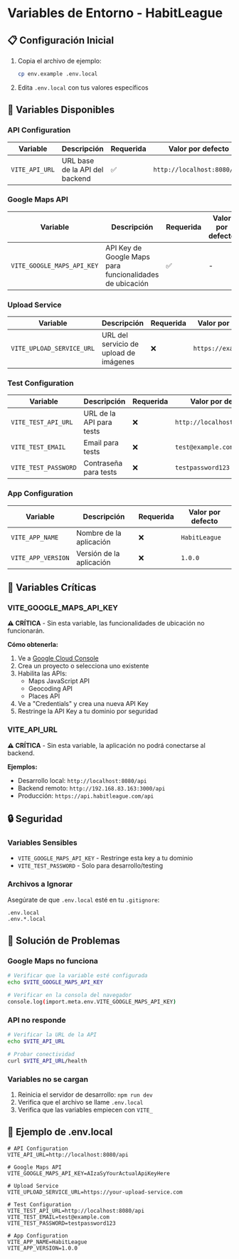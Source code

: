 # Variables de Entorno - HabitLeague

## 📋 Configuración Inicial

1. Copia el archivo de ejemplo:
   ```bash
   cp env.example .env.local
   ```

2. Edita `.env.local` con tus valores específicos

## 🔧 Variables Disponibles

### API Configuration
| Variable | Descripción | Requerida | Valor por defecto |
|----------|-------------|-----------|-------------------|
| `VITE_API_URL` | URL base de la API del backend | ✅ | `http://localhost:8080/api` |

### Google Maps API
| Variable | Descripción | Requerida | Valor por defecto |
|----------|-------------|-----------|-------------------|
| `VITE_GOOGLE_MAPS_API_KEY` | API Key de Google Maps para funcionalidades de ubicación | ✅ | - |

### Upload Service
| Variable | Descripción | Requerida | Valor por defecto |
|----------|-------------|-----------|-------------------|
| `VITE_UPLOAD_SERVICE_URL` | URL del servicio de upload de imágenes | ❌ | `https://example.com` |

### Test Configuration
| Variable | Descripción | Requerida | Valor por defecto |
|----------|-------------|-----------|-------------------|
| `VITE_TEST_API_URL` | URL de la API para tests | ❌ | `http://localhost:8080/api` |
| `VITE_TEST_EMAIL` | Email para tests | ❌ | `test@example.com` |
| `VITE_TEST_PASSWORD` | Contraseña para tests | ❌ | `testpassword123` |

### App Configuration
| Variable | Descripción | Requerida | Valor por defecto |
|----------|-------------|-----------|-------------------|
| `VITE_APP_NAME` | Nombre de la aplicación | ❌ | `HabitLeague` |
| `VITE_APP_VERSION` | Versión de la aplicación | ❌ | `1.0.0` |

## 🚨 Variables Críticas

### VITE_GOOGLE_MAPS_API_KEY
**⚠️ CRÍTICA** - Sin esta variable, las funcionalidades de ubicación no funcionarán.

**Cómo obtenerla:**
1. Ve a [Google Cloud Console](https://console.cloud.google.com/)
2. Crea un proyecto o selecciona uno existente
3. Habilita las APIs:
   - Maps JavaScript API
   - Geocoding API
   - Places API
4. Ve a "Credentials" y crea una nueva API Key
5. Restringe la API Key a tu dominio por seguridad

### VITE_API_URL
**⚠️ CRÍTICA** - Sin esta variable, la aplicación no podrá conectarse al backend.

**Ejemplos:**
- Desarrollo local: `http://localhost:8080/api`
- Backend remoto: `http://192.168.83.163:3000/api`
- Producción: `https://api.habitleague.com/api`

## 🔒 Seguridad

### Variables Sensibles
- `VITE_GOOGLE_MAPS_API_KEY` - Restringe esta key a tu dominio
- `VITE_TEST_PASSWORD` - Solo para desarrollo/testing

### Archivos a Ignorar
Asegúrate de que `.env.local` esté en tu `.gitignore`:
```gitignore
.env.local
.env.*.local
```

## 🐛 Solución de Problemas

### Google Maps no funciona
```bash
# Verificar que la variable esté configurada
echo $VITE_GOOGLE_MAPS_API_KEY

# Verificar en la consola del navegador
console.log(import.meta.env.VITE_GOOGLE_MAPS_API_KEY)
```

### API no responde
```bash
# Verificar la URL de la API
echo $VITE_API_URL

# Probar conectividad
curl $VITE_API_URL/health
```

### Variables no se cargan
1. Reinicia el servidor de desarrollo: `npm run dev`
2. Verifica que el archivo se llame `.env.local`
3. Verifica que las variables empiecen con `VITE_`

## 📝 Ejemplo de .env.local

```env
# API Configuration
VITE_API_URL=http://localhost:8080/api

# Google Maps API
VITE_GOOGLE_MAPS_API_KEY=AIzaSyYourActualApiKeyHere

# Upload Service
VITE_UPLOAD_SERVICE_URL=https://your-upload-service.com

# Test Configuration
VITE_TEST_API_URL=http://localhost:8080/api
VITE_TEST_EMAIL=test@example.com
VITE_TEST_PASSWORD=testpassword123

# App Configuration
VITE_APP_NAME=HabitLeague
VITE_APP_VERSION=1.0.0
``` 